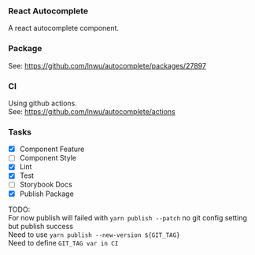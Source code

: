 ### React Autocomplete

A react autocomplete component.

### Package

See: https://github.com/lnwu/autocomplete/packages/27897

### CI

Using github actions.  
See: https://github.com/lnwu/autocomplete/actions


### Tasks

- [x] Component Feature
- [ ] Component Style
- [x] Lint
- [x] Test
- [ ] Storybook Docs
- [x] Publish Package

TODO:  
For now publish will failed with `yarn publish --patch` no git config setting but publish success  
Need to use `yarn publish --new-version ${GIT_TAG}`  
Need to define `GIT_TAG var in CI`
